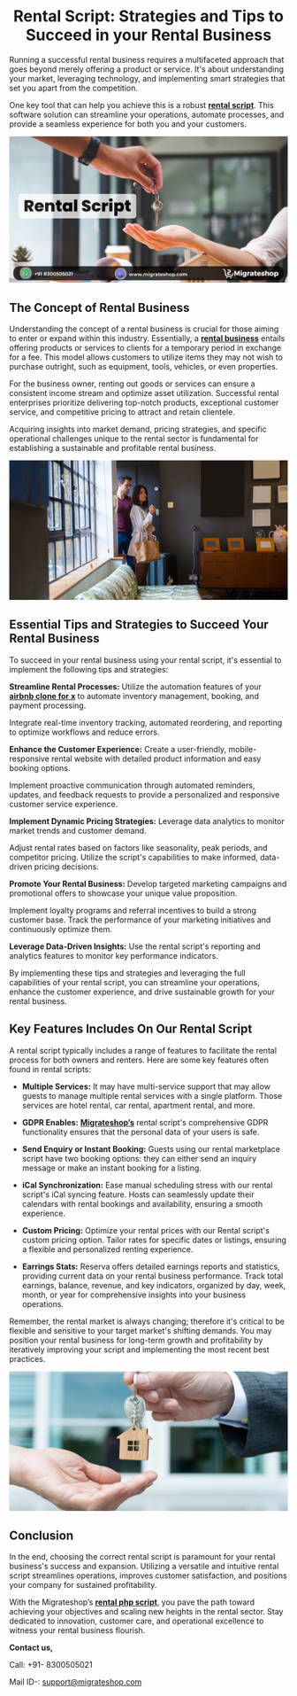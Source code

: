 <h1 align="center"> Rental Script: Strategies and Tips to Succeed in your Rental Business</h1> 

Running a successful rental business requires a multifaceted approach that goes beyond merely offering a product or service. It's about understanding your market, leveraging technology, and implementing smart strategies that set you apart from the competition. 

One key tool that can help you achieve this is a robust **[rental script](https://migrateshop.com/rental-script/)**. This software solution can streamline your operations, automate processes, and provide a seamless experience for both you and your customers.

<div class="Box-sc-g0xbh4-0 iIZCet"><img alt=“rentalscript.png" src="https://github.com/migrateshop/rental-script/blob/main/images/rental-script-migrateshop.png" data-hpc="true" class="Box-sc-g0xbh4-0 kzRgrI"></div>

## The Concept of Rental Business 

Understanding the concept of a rental business is crucial for those aiming to enter or expand within this industry. Essentially, a **[rental business](https://migrateshop.com/steps-to-be-followed-while-starting-vacation-rental-business-like-airbnb/)** entails offering products or services to clients for a temporary period in exchange for a fee. This model allows customers to utilize items they may not wish to purchase outright, such as equipment, tools, vehicles, or even properties. 

For the business owner, renting out goods or services can ensure a consistent income stream and optimize asset utilization. Successful rental enterprises prioritize delivering top-notch products, exceptional customer service, and competitive pricing to attract and retain clientele. 

Acquiring insights into market demand, pricing strategies, and specific operational challenges unique to the rental sector is fundamental for establishing a sustainable and profitable rental business.

<div class="Box-sc-g0xbh4-0 iIZCet"><img alt=“rentalscript.png" src="https://github.com/migrateshop/rental-script/blob/main/images/rental-script.png" data-hpc="true" class="Box-sc-g0xbh4-0 kzRgrI"></div>

## Essential Tips and Strategies to Succeed Your Rental Business

To succeed in your rental business using your rental script, it's essential to implement the following tips and strategies:

**Streamline Rental Processes:** Utilize the automation features of your **[airbnb clone for x](https://migrateshop.com/rental-script/)** to automate inventory management, booking, and payment processing.

Integrate real-time inventory tracking, automated reordering, and reporting to optimize workflows and reduce errors.

**Enhance the Customer Experience:** Create a user-friendly, mobile-responsive rental website with detailed product information and easy booking options.

Implement proactive communication through automated reminders, updates, and feedback requests to provide a personalized and responsive customer service experience.

**Implement Dynamic Pricing Strategies:** Leverage data analytics to monitor market trends and customer demand. 

Adjust rental rates based on factors like seasonality, peak periods, and competitor pricing. Utilize the script's capabilities to make informed, data-driven pricing decisions.

**Promote Your Rental Business:** Develop targeted marketing campaigns and promotional offers to showcase your unique value proposition.

Implement loyalty programs and referral incentives to build a strong customer base. Track the performance of your marketing initiatives and continuously optimize them.

**Leverage Data-Driven Insights:** Use the rental script's reporting and analytics features to monitor key performance indicators. 

By implementing these tips and strategies and leveraging the full capabilities of your rental script, you can streamline your operations, enhance the customer experience, and drive sustainable growth for your rental business.

## Key Features Includes On Our Rental Script

A rental script typically includes a range of features to facilitate the rental process for both owners and renters. Here are some key features often found in rental scripts:

* **Multiple Services:** It may have multi-service support that may allow guests to manage multiple rental services with a single platform. Those services are hotel rental, car rental, apartment rental, and more.

* **GDPR Enables:** **[Migrateshop’s](https://migrateshop.com/)** rental script's comprehensive GDPR functionality ensures that the personal data of your users is safe.

* **Send Enquiry or Instant Booking:** Guests using our rental marketplace script have two booking options: they can either send an inquiry message or make an instant booking for a listing.

* **iCal Synchronization:** Ease manual scheduling stress with our rental script's iCal syncing feature. Hosts can seamlessly update their calendars with rental bookings and availability, ensuring a smooth experience.

* **Custom Pricing:** Optimize your rental prices with our Rental script's custom pricing option. Tailor rates for specific dates or listings, ensuring a flexible and personalized renting experience.

* **Earrings Stats:** Reserva offers detailed earnings reports and statistics, providing current data on your rental business performance. Track total earnings, balance, revenue, and key indicators, organized by day, week, month, or year for comprehensive insights into your business operations.

Remember, the rental market is always changing; therefore it's critical to be flexible and sensitive to your target market's shifting demands. You may position your rental business for long-term growth and profitability by iteratively improving your script and implementing the most recent best practices.

<div class="Box-sc-g0xbh4-0 iIZCet"><img alt=“rentalscript.png" src="https://github.com/migrateshop/rental-script/blob/main/images/rental-business.png" data-hpc="true" class="Box-sc-g0xbh4-0 kzRgrI"></div>

## Conclusion

In the end, choosing the correct rental script is paramount for your rental business's success and expansion. Utilizing a versatile and intuitive rental script streamlines operations, improves customer satisfaction, and positions your company for sustained profitability.

With the Migrateshop’s **[rental php script](https://migrateshop.com/rental-script/)**, you pave the path toward achieving your objectives and scaling new heights in the rental sector. Stay dedicated to innovation, customer care, and operational excellence to witness your rental business flourish.

**Contact us,** 

Call: +91- 8300505021

Mail ID-: support@migrateshop.com  
